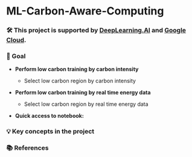 # ML-Carbon-Aware-Computing

### 🛠️ This project is supported by [DeepLearning.AI](https://www.deeplearning.ai/) and [Google Cloud](https://cloud.google.com/).

### 🎯 Goal
- **Perform low carbon training by carbon intensity**

  - Select low carbon region by carbon intensity

- **Perform low carbon training by real time energy data**

  - Select low carbon region by real time energy data

- **Quick access to notebook:**

### 💡 Key concepts in the project

### 📚 References
